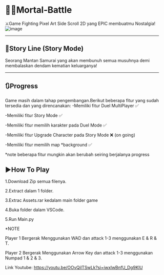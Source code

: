 # 🥷🏻Mortal-Battle
⚔️Game Fighting Pixel Art Side Scroll 2D yang EPIC membuatmu Nostalgia!
![image](https://github.com/user-attachments/assets/072ae79e-292e-493e-ba42-ac8012d50f4c)




---

## 📖Story Line (Story Mode)
Seorang Mantan Samurai yang akan membunuh semua musuhnya demi membalaskan dendam kematian keluarganya!

---

## 🔃Progress
Game masih dalam tahap pengembangan.Berikut beberapa fitur yang sudah tersedia dan yang direncanakan:
-Memiliki fitur Duel MultiPlayer ✅

-Memiliki fitur Story Mode ✅ 

-Memiliki fitur memilih karakter pada Duel Mode ✅

-Memiliki fitur Upgrade Character pada Story Mode ❌ (on going)

-Memiliki fitur memilih map *background ✅

*note beberapa fitur mungkin akan berubah seiring berjalanya progress

## ▶️How To Play
1.Download Zip semua filenya.

2.Extract dalam 1 folder.

3.Extrac Assets.rar kedalam main folder game

4.Buka folder dalam VSCode.

5.Run Main.py

*NOTE

Player 1 Bergerak Menggunakan WAD dan attack 1-3 menggunakan E & R & T.

Player 2 Bergerak Menggunakan Arrow Key dan attack 1-3 menggunakan Numpad 1 & 2 & 3.

Link Youtube: https://youtu.be/OOvQilTSwLk?si=iwxIwBnfU_Dg9KlU
